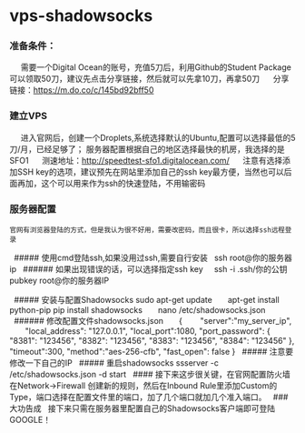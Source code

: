 # vps-shadowsocks
### 准备条件：
      需要一个Digital Ocean的账号，充值5刀后，利用Github的Student Package可以领取50刀，建议先点击分享链接，然后就可以先拿10刀，再拿50刀
      分享链接：https://m.do.co/c/145bd92bff50
### 建立VPS
      进入官网后，创建一个Droplets,系统选择默认的Ubuntu,配置可以选择最低的5刀/月，已经足够了；
      服务器配置根据自己的地区选择最快的机房，我选择的是SFO1
      测速地址：http://speedtest-sfo1.digitalocean.com/
      注意有选择添加SSH key的选项，建议预先在网站里添加自己的ssh key最方便，当然也可以后面再加，这个可以用来作为ssh的快速登陆，不用输密码
### 服务器配置
    官网有浏览器登陆的方式，但是我认为很不好用，需要改密码，而且很卡，所以选择ssh远程登录
   ##### 使用cmd登陆ssh,如果没用过ssh,需要自行安装
       ssh root@你的服务器ip
   ###### 如果出现错误的话，可以选择指定ssh key
       ssh -i .ssh/你的公钥pubkey root@你的服务器IP
   
   ##### 安装与配置Shadowsocks
       sudo apt-get update
       apt-get install python-pip
       pip install shadowsocks
       nano /etc/shadowsocks.json
   ###### 修改配置文件shadowsocks.json
       {
        "server":"my_server_ip",
        "local_address": "127.0.0.1",
        "local_port":1080,
        "port_password": {
       "8381": "123456",
       "8382": "123456",
       "8383": "123456",
       "8384": "123456"
       },
       "timeout":300,
       "method":"aes-256-cfb",
       "fast_open": false
       }
   ##### 注意要修改一下自己的IP
   ##### 重启shadowsocks
        ssserver -c /etc/shadowsocks.json -d start
   #### 接下来这步很关键，在官网配置防火墙
   在Network->Firewall 创建新的规则，然后在Inbound Rule里添加Custom的Type，端口选择在配置文件里的端口，加了几个端口就加几个准入端口。
   ### 大功告成
   接下来只需在服务器里配置自己的Shadowsocks客户端即可登陆GOOGLE！
